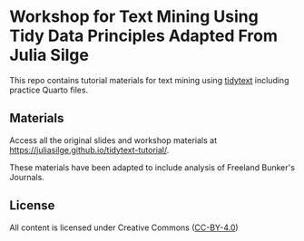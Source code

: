 # Workshop for Text Mining Using Tidy Data Principles Adapted From Julia Silge

This repo contains tutorial materials for text mining using [tidytext](https://github.com/juliasilge/tidytext) including practice Quarto files.


## Materials

Access all the original slides and workshop materials at <https://juliasilge.github.io/tidytext-tutorial/>.

These materials have been adapted to include analysis of Freeland Bunker's Journals. 

## License

All content is licensed under Creative Commons ([CC-BY-4.0](http://creativecommons.org/licenses/by/4.0/))
